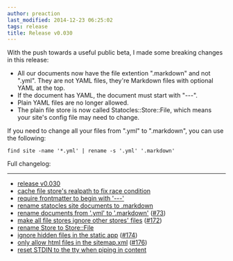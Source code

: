 ```yaml
---
author: preaction
last_modified: 2014-12-23 06:25:02
tags: release
title: Release v0.030
---
```


With the push towards a useful public beta, I made some breaking changes in
this release:

* All our documents now have the file extention ".markdown" and not ".yml".
  They are not YAML files, they're Markdown files with optional YAML at the top.
* If the document has YAML, the document must start with "---".
* Plain YAML files are no longer allowed.
* The plain file store is now called Statocles::Store::File, which means your
  site's config file may need to change.

If you need to change all your files from ".yml" to ".markdown", you can use
the following:

    find site -name '*.yml' | rename -s '.yml' '.markdown'

Full changelog:

---
* [release v0.030](https://github.com/preaction/Statocles/commit/d59b333bd12df4be6fc6ade69f780ac339d95fbb)
* [cache file store's realpath to fix race condition](https://github.com/preaction/Statocles/commit/2ca6f00d30e069b0fbe5ddfeced6b7613759c851)
* [require frontmatter to begin with '---'](https://github.com/preaction/Statocles/commit/71ff0276938281180200a840cba747f54cf6400e)
* [rename statocles site documents to .markdown](https://github.com/preaction/Statocles/commit/0c392ef516374d8a2ea978d8e3be7561ecc28a1d)
* [rename documents from '.yml' to '.markdown'](https://github.com/preaction/Statocles/commit/48943a423e0c1d8240fd4c61fa8cdb4974a70469) ([#73](https://github.com/preaction/Statocles/issues/73))
* [make all file stores ignore other stores' files](https://github.com/preaction/Statocles/commit/bff432b118983ec0bf3a6c9571415c1c142b63a4) ([#172](https://github.com/preaction/Statocles/issues/172))
* [rename Store to Store::File](https://github.com/preaction/Statocles/commit/f8d351fc78fa60a71c7453d211c1271881b99291)
* [ignore hidden files in the static app](https://github.com/preaction/Statocles/commit/2faf825680dd61e0119320467457e30bde34392c) ([#174](https://github.com/preaction/Statocles/issues/174))
* [only allow html files in the sitemap.xml](https://github.com/preaction/Statocles/commit/8981211d3e3ce194350e0d431a9fde8ecd2dfad5) ([#176](https://github.com/preaction/Statocles/issues/176))
* [reset STDIN to the tty when piping in content](https://github.com/preaction/Statocles/commit/e86a5ca3f4b7412c4b78fdac27a1d6e6f0c50186)
